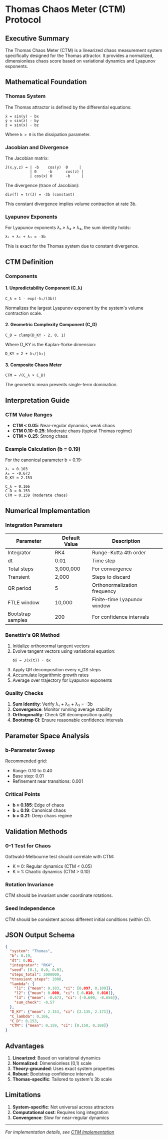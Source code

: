 # Thomas Chaos Meter (CTM) Protocol

## Executive Summary

The Thomas Chaos Meter (CTM) is a linearized chaos measurement system specifically designed for the Thomas attractor. It provides a normalized, dimensionless chaos score based on variational dynamics and Lyapunov exponents.

## Mathematical Foundation

### Thomas System

The Thomas attractor is defined by the differential equations:

```
ẋ = sin(y) - bx
ẏ = sin(z) - by
ż = sin(x) - bz
```

Where `b > 0` is the dissipation parameter.

### Jacobian and Divergence

The Jacobian matrix:

```
J(x,y,z) = | -b    cos(y)  0     |
           | 0     -b      cos(z) |
           | cos(x) 0      -b     |
```

The divergence (trace of Jacobian):
```
div(f) = tr(J) = -3b (constant)
```

This constant divergence implies volume contraction at rate 3b.

### Lyapunov Exponents

For Lyapunov exponents λ₁ ≥ λ₂ ≥ λ₃, the sum identity holds:

```
λ₁ + λ₂ + λ₃ = -3b
```

This is exact for the Thomas system due to constant divergence.

## CTM Definition

### Components

#### 1. Unpredictability Component (C_λ)

```
C_λ = 1 - exp(-λ₁/(3b))
```

Normalizes the largest Lyapunov exponent by the system's volume contraction scale.

#### 2. Geometric Complexity Component (C_D)

```
C_D = clamp(D_KY - 2, 0, 1)
```

Where D_KY is the Kaplan-Yorke dimension:

```
D_KY = 2 + λ₁/|λ₃|
```

#### 3. Composite Chaos Meter

```
CTM = √(C_λ × C_D)
```

The geometric mean prevents single-term domination.

## Interpretation Guide

### CTM Value Ranges

- **CTM < 0.05**: Near-regular dynamics, weak chaos
- **CTM 0.10-0.25**: Moderate chaos (typical Thomas regime)
- **CTM > 0.25**: Strong chaos

### Example Calculation (b = 0.19)

For the canonical parameter b = 0.19:

```
λ₁ ≈ 0.103
λ₃ ≈ -0.673
D_KY ≈ 2.153

C_λ ≈ 0.166
C_D ≈ 0.153
CTM ≈ 0.159 (moderate chaos)
```

## Numerical Implementation

### Integration Parameters

| Parameter | Default Value | Description |
|-----------|--------------|-------------|
| Integrator | RK4 | Runge-Kutta 4th order |
| dt | 0.01 | Time step |
| Total steps | 3,000,000 | For convergence |
| Transient | 2,000 | Steps to discard |
| QR period | 5 | Orthonormalization frequency |
| FTLE window | 10,000 | Finite-time Lyapunov window |
| Bootstrap samples | 200 | For confidence intervals |

### Benettin's QR Method

1. Initialize orthonormal tangent vectors
2. Evolve tangent vectors using variational equation:
   ```
   δẋ = J(x(t)) · δx
   ```
3. Apply QR decomposition every n_GS steps
4. Accumulate logarithmic growth rates
5. Average over trajectory for Lyapunov exponents

### Quality Checks

1. **Sum Identity**: Verify λ₁ + λ₂ + λ₃ = -3b
2. **Convergence**: Monitor running average stability
3. **Orthogonality**: Check QR decomposition quality
4. **Bootstrap CI**: Ensure reasonable confidence intervals

## Parameter Space Analysis

### b-Parameter Sweep

Recommended grid:
- Range: 0.10 to 0.40
- Base step: 0.01
- Refinement near transitions: 0.001

### Critical Points

- **b ≈ 0.185**: Edge of chaos
- **b = 0.19**: Canonical chaos
- **b > 0.21**: Deep chaos regime

## Validation Methods

### 0-1 Test for Chaos

Gottwald-Melbourne test should correlate with CTM:
- K ≈ 0: Regular dynamics (CTM < 0.05)
- K ≈ 1: Chaotic dynamics (CTM > 0.10)

### Rotation Invariance

CTM should be invariant under coordinate rotations.

### Seed Independence

CTM should be consistent across different initial conditions (within CI).

## JSON Output Schema

```json
{
  "system": "Thomas",
  "b": 0.19,
  "dt": 0.01,
  "integrator": "RK4",
  "seed": [0.1, 0.0, 0.0],
  "steps_total": 3000000,
  "transient_steps": 2000,
  "lambda": {
    "l1": {"mean": 0.103, "ci": [0.097, 0.109]},
    "l2": {"mean": 0.000, "ci": [-0.010, 0.010]},
    "l3": {"mean": -0.673, "ci": [-0.690, -0.656]},
    "sum_check": -0.57
  },
  "D_KY": {"mean": 2.153, "ci": [2.135, 2.171]},
  "C_lambda": 0.166,
  "C_D": 0.153,
  "CTM": {"mean": 0.159, "ci": [0.150, 0.168]}
}
```

## Advantages

1. **Linearized**: Based on variational dynamics
2. **Normalized**: Dimensionless [0,1) scale
3. **Theory-grounded**: Uses exact system properties
4. **Robust**: Bootstrap confidence intervals
5. **Thomas-specific**: Tailored to system's 3b scale

## Limitations

1. **System-specific**: Not universal across attractors
2. **Computational cost**: Requires long integration
3. **Convergence**: Slow for near-regular dynamics

---

*For implementation details, see [CTM Implementation](../technical/ctm-implementation.md)*